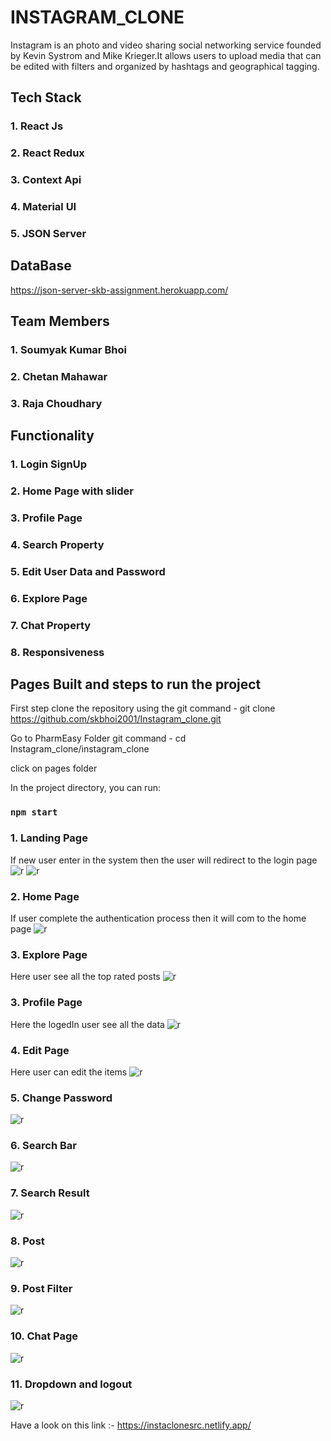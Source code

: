 # INSTAGRAM_CLONE

Instagram is an photo and video sharing social networking service founded by Kevin Systrom and Mike Krieger.It allows users to upload media that can be edited with filters and organized by hashtags and geographical tagging.

## Tech Stack

### 1. React Js
### 2. React Redux
### 3. Context Api
### 4. Material UI
### 5. JSON Server

## DataBase
https://json-server-skb-assignment.herokuapp.com/

## Team Members

### 1. Soumyak Kumar Bhoi
### 2. Chetan Mahawar
### 3. Raja Choudhary


## Functionality

### 1. Login SignUp
### 2. Home Page with slider
### 3. Profile Page
### 4. Search Property
### 5. Edit User Data and Password
### 6. Explore Page
### 7. Chat Property
### 8. Responsiveness


## Pages Built and steps to run the project

First step clone the repository using the git command - git clone https://github.com/skbhoi2001/Instagram_clone.git

Go to PharmEasy Folder git command - cd Instagram_clone/instagram_clone

click on pages folder

In the project directory, you can run:

### `npm start`

### 1. Landing Page
If new user enter in the system then the user will redirect to the login page
![r](https://raw.githubusercontent.com/skbhoi2001/Instagram_clone/main/instagram_clone/images/login.png)
![r](https://github.com/skbhoi2001/Instagram_clone/blob/main/instagram_clone/images/signup.png?raw=true)

### 2. Home Page
If user complete the authentication process then it will com to the home page
![r](https://github.com/skbhoi2001/Instagram_clone/blob/main/instagram_clone/images/home.png?raw=true)

### 3. Explore Page
Here user see all the top rated posts 
![r](https://github.com/skbhoi2001/Instagram_clone/blob/main/instagram_clone/images/explore%20page.png?raw=true)

### 3. Profile Page
Here the logedIn user see all the data
![r](https://github.com/skbhoi2001/Instagram_clone/blob/main/instagram_clone/images/profile%20page.png?raw=true)

### 4. Edit Page
Here user can edit the items
![r](https://github.com/skbhoi2001/Instagram_clone/blob/main/instagram_clone/images/edit%20profile.png?raw=true)

### 5. Change Password
![r](https://github.com/skbhoi2001/Instagram_clone/blob/main/instagram_clone/images/change%20password.png?raw=true)

### 6. Search Bar
![r](https://github.com/skbhoi2001/Instagram_clone/blob/main/instagram_clone/images/change%20password.png?raw=true)

### 7. Search Result
![r](https://github.com/skbhoi2001/Instagram_clone/blob/main/instagram_clone/images/searchResult.png?raw=true)

### 8. Post
![r](https://github.com/skbhoi2001/Instagram_clone/blob/main/instagram_clone/images/post1.png?raw=true)

### 9. Post Filter
![r](https://github.com/skbhoi2001/Instagram_clone/blob/main/instagram_clone/images/postFilter.png?raw=true)

### 10. Chat Page
![r](https://github.com/skbhoi2001/Instagram_clone/blob/main/instagram_clone/images/chat.png?raw=true)


### 11. Dropdown and logout
![r](https://github.com/skbhoi2001/Instagram_clone/blob/main/instagram_clone/images/dropdown.png?raw=true)


Have a look on this link :- https://instaclonesrc.netlify.app/
